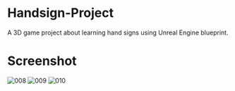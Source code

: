 # Handsign-Project
  A 3D game project about learning hand signs using Unreal Engine blueprint.
# Screenshot
  ![008](https://user-images.githubusercontent.com/72328028/138676600-cf9cc216-ae8c-4047-8465-3d6fe0f6a8dc.jpg)
  ![009](https://user-images.githubusercontent.com/72328028/138676616-abea103d-1e49-45b4-9f41-df01d05acef7.jpg)
  ![010](https://user-images.githubusercontent.com/72328028/138676631-61f402cc-3df8-43b1-8b83-e09bc222b5c6.jpg)

